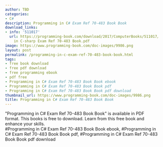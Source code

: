 ```yaml
---
author: TBD
categories:
- C#
description: Programming in C# Exam Ref 70-483 Book Book
download_links:
- info: '511017'
  url: https://programming-book.com/download/2017/ComputerBooks/511017/Programming
    in C-sharp Exam Ref 70-483 Book.pdf
image: https://www.programming-book.com/doc-images/9986.png
layout: post
permalink: /programming-in-c-exam-ref-70-483-book-book.html
tags:
- free book download
- free pdf download
- free programming ebook
- pdf free
- Programming in C# Exam Ref 70-483 Book Book ebook
- Programming in C# Exam Ref 70-483 Book Book pdf
- Programming in C# Exam Ref 70-483 Book Book pdf download
thumbnail_url: https://www.programming-book.com/doc-images/9986.png
title: Programming in C# Exam Ref 70-483 Book Book
---
```


 
<div class="item-desc text-justify">
  "Programming in C# Exam Ref 70-483 Book Book" is available in PDF format. This books is free to download. Learn from this free book and enhance your skills.
  <br>
  #Programming in C# Exam Ref 70-483 Book Book ebook, #Programming in C# Exam Ref 70-483 Book Book pdf, #Programming in C# Exam Ref 70-483 Book Book pdf download
</div>